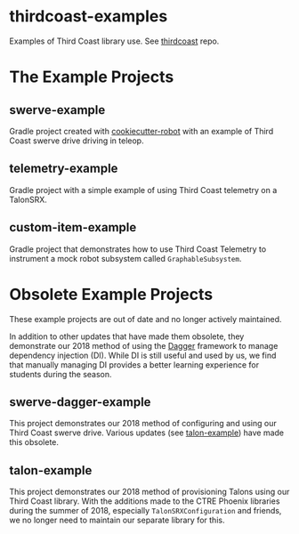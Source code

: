 # thirdcoast-examples

Examples of Third Coast library use. See [thirdcoast](https://github.com/strykeforce/thirdcoast/) repo.

# The Example Projects

## swerve-example

Gradle project created with [cookiecutter-robot](https://github.com/strykeforce/cookiecutter-robot) with an example of Third Coast swerve drive driving in teleop.

## telemetry-example

Gradle project with a simple example of using Third Coast telemetry on a TalonSRX.

## custom-item-example

Gradle project that demonstrates how to use Third Coast Telemetry to instrument a mock robot subsystem called `GraphableSubsystem`.

# Obsolete Example Projects

These example projects are out of date and no longer actively maintained.

In addition to other updates that have made them obsolete, they demonstrate our 2018 method of using the [Dagger](https://google.github.io/dagger/) framework to manage dependency injection (DI).  While DI is still useful and used by us, we find that manually managing DI provides a better learning experience for students during the season.


## swerve-dagger-example

This project demonstrates our 2018 method of configuring and using our Third Coast swerve drive. Various updates (see [talon-example](#talon-example)) have made this obsolete.


## talon-example

This project demonstrates our 2018 method of provisioning Talons using our Third Coast library. With the additions made to the CTRE Phoenix libraries during the summer of 2018, especially `TalonSRXConfiguration` and friends, we no longer need to maintain our separate library for this.
